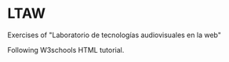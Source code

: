 # LTAW
Exercises of "Laboratorio de tecnologías audiovisuales en la web"

Following W3schools HTML tutorial.
